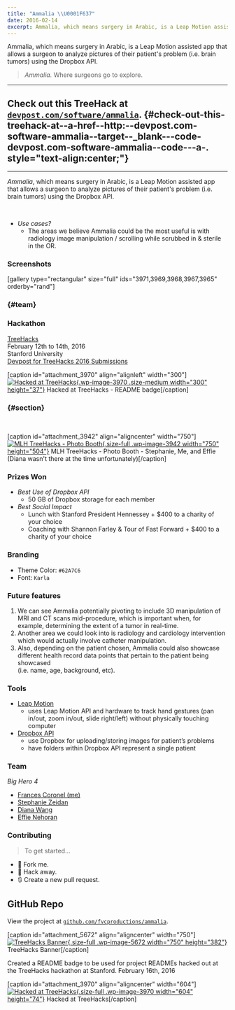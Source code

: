 ```yaml
---
title: "Ammalia \\U0001F637"
date: 2016-02-14
excerpt: Ammalia, which means surgery in Arabic, is a Leap Motion assisted app that allows a surgeon to analyze pictures of their patient's problem (i.e. brain tumors) using the Dropbox API.
---
```


Ammalia, which means surgery in Arabic, is a Leap Motion assisted app that allows a surgeon to analyze pictures of their patient's problem (i.e. brain tumors) using the Dropbox API.

> *Ammalia.* Where surgeons go to explore.

------------------------------------------------------------------------

Check out this TreeHack at [`devpost.com/software/ammalia`](https://devpost.com/software/ammalia). {#check-out-this-treehack-at--a-href--http:--devpost.com-software-ammalia--target--_blank---code-devpost.com-software-ammalia--code---a-. style="text-align:center;"}
-------------------------------------------------------------------------------------------------

------------------------------------------------------------------------

*Ammalia*, which means surgery in Arabic, is a Leap Motion assisted app
that allows a surgeon to analyze pictures of their patient's problem
(i.e. brain tumors) using the Dropbox API.

 

-   *Use cases?*
    -   The areas we believe Ammalia could be the most useful is with
        radiology image manipulation / scrolling while scrubbed in &
        sterile in the OR.

### Screenshots

\[gallery type="rectangular" size="full" ids="3971,3969,3968,3967,3965"
orderby="rand"\]

###  {#team}

### Hackathon

[TreeHacks](https://treehacks.com)\
February 12th to 14th, 2016\
Stanford University\
[Devpost for TreeHacks 2016
Submissions](https://treehacks-2016.devpost.com/)

\[caption id="attachment\_3970" align="alignleft" width="300"\][![Hacked
at
TreeHacks](https://fvcproductions.files.wordpress.com/2016/02/treehacks.png?w=300){.wp-image-3970
.size-medium width="300"
height="37"}](https://fvcproductions.files.wordpress.com/2016/02/treehacks.png)
Hacked at TreeHacks - README badge\[/caption\]

###  {#section}

 

\[caption id="attachment\_3942" align="aligncenter" width="750"\][![MLH
TreeHacks - Photo
Booth](https://fvcproductions.files.wordpress.com/2016/02/mlh-photobooth.jpg){.size-full
.wp-image-3942 width="750"
height="504"}](https://fvcproductions.files.wordpress.com/2016/02/mlh-photobooth.jpg)
MLH TreeHacks - Photo Booth - Stephanie, Me, and Effie (Diana wasn't
there at the time unfortunately)\[/caption\]

### Prizes Won

-   *Best Use of Dropbox API*
    -   50 GB of Dropbox storage for each member
-   *Best Social Impact*
    -   Lunch with Stanford President Hennessey + \$400 to a charity of
        your choice
    -   Coaching with Shannon Farley & Tour of Fast Forward + \$400 to a
        charity of your choice

### Branding

-   Theme Color: `#62A7C6`
-   Font: `Karla`

### Future features

1.  We can see Ammalia potentially pivoting to include 3D manipulation
    of MRI and CT scans mid-procedure, which is important when, for
    example, determining the extent of a tumor in real-time.
2.  Another area we could look into is radiology and cardiology
    intervention which would actually involve catheter manipulation.
3.  Also, depending on the patient chosen, Ammalia could also showcase
    different health record data points that pertain to the patient
    being showcased\
    (i.e. name, age, background, etc).

### Tools

-   [Leap Motion](https://developer.leapmotion.com/)
    -   uses Leap Motion API and hardware to track hand gestures (pan
        in/out, zoom in/out, slide right/left) without physically
        touching computer
-   [Dropbox API](https://www.dropbox.com/developers)
    -   use Dropbox for uploading/storing images for patient’s problems
    -   have folders within Dropbox API represent a single patient

### Team

*Big Hero 4*

-   [Frances Coronel (me)](https://github.com/fvcproductions)
-   [Stephanie Zeidan](https://github.com/stephzeid)
-   [Diana Wang](https://github.com/diana-wang)
-   [Effie Nehoran](https://github.com/effien3)

### Contributing

> To get started…

-   🍴 Fork me.
-   🔨 Hack away.
-   🔃 Create a new pull request.

GitHub Repo
-----------

View the project at
[`github.com/fvcproductions/ammalia`](https://github.com/fvcproductions/ammalia).

\[caption id="attachment\_5672" align="aligncenter"
width="750"\][![TreeHacks
Banner](https://fvcproductions.files.wordpress.com/2016/02/treehacks1.png){.size-full
.wp-image-5672 width="750"
height="382"}](https://fvcproductions.files.wordpress.com/2016/02/treehacks1.png)
TreeHacks Banner\[/caption\]

Created a README badge to be used for project READMEs hacked out at the
TreeHacks hackathon at Stanford. February 16th, 2016

\[caption id="attachment\_3970" align="aligncenter"
width="604"\][![Hacked at
TreeHacks](https://fvcproductions.files.wordpress.com/2016/02/treehacks.png){.size-full
.wp-image-3970 width="604"
height="74"}](https://fvcproductions.files.wordpress.com/2016/02/treehacks.png)
Hacked at TreeHacks\[/caption\]
